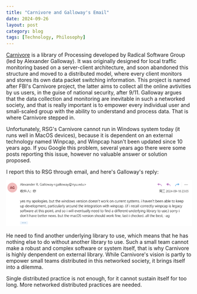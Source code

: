 ```yaml
---
title: "Carnivore and Galloway's Email"
date: 2024-09-26
layout: post
category: blog
tags: [Technology, Philosophy]
---
```


[Carnivore](https://r-s-g.org/carnivore/) is a library of Processing developed by Radical Software Group (led by Alexander Galloway). It was originally designed for local traffic monitoring based on a server-client architecture, and soon abandoned this structure and moved to a distributed model, where every client monitors and stores its own data packet switching information. This project is named after FBI's Carnivore project, the latter aims to collect all the online avtivities by us users, in the guise of national security, after 9/11. Galloway argues that the data collection and monitoring are inevitable in such a networked society, and that is really important is to empower every individual user and small-scaled group with the ability to understand and process data. That is where Carnivore stepped in.

Unfortunately, RSG's Carnivore cannot run in Windows system today (it runs well in MacOS devices), because it is dependent on an external technology named Winpcap, and Winpcap hasn't been updated since 10 years ago. If you Google this problem, several years ago there were some posts reporting this issue, however no valuable answer or solution proposed.  

I report this to RSG through email, and here's Galloway's reply:

![alt text](../images/GallowaysEmail.png)

He need to find another underlying library to use, which means that he has nothing else to do without another library to use. Such a small team cannot make a robust and complex software or system itself, that is why Carnivore is highly denpendent on external library. While Carnivore's vision is partly to empower small teams distributed in this networked society, it brings itself into a dilemma.

Single distributed practice is not enough, for it cannot sustain itself for too long. More networked distributed practices are needed.
